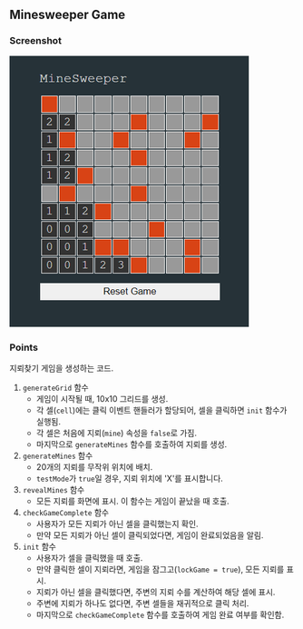 ## Minesweeper Game

### Screenshot

![screenshot](screenshot.png)

### Points

지뢰찾기 게임을 생성하는 코드.

1. `generateGrid` 함수
   - 게임이 시작될 때, 10x10 그리드를 생성.
   - 각 셀(`cell`)에는 클릭 이벤트 핸들러가 할당되어, 셀을 클릭하면 `init` 함수가 실행됨.
   - 각 셀은 처음에 지뢰(`mine`) 속성을 `false`로 가짐.
   - 마지막으로 `generateMines` 함수를 호출하여 지뢰를 생성.
2. `generateMines` 함수
   - 20개의 지뢰를 무작위 위치에 배치.
   - `testMode`가 `true`일 경우, 지뢰 위치에 'X'를 표시합니다.
3. `revealMines` 함수
   - 모든 지뢰를 화면에 표시. 이 함수는 게임이 끝났을 때 호출.
4. `checkGameComplete` 함수
   - 사용자가 모든 지뢰가 아닌 셀을 클릭했는지 확인.
   - 만약 모든 지뢰가 아닌 셀이 클릭되었다면, 게임이 완료되었음을 알림.
5. `init` 함수
   - 사용자가 셀을 클릭했을 때 호출.
   - 만약 클릭한 셀이 지뢰라면, 게임을 잠그고(`lockGame = true`), 모든 지뢰를 표시.
   - 지뢰가 아닌 셀을 클릭했다면, 주변의 지뢰 수를 계산하여 해당 셀에 표시.
   - 주변에 지뢰가 하나도 없다면, 주변 셀들을 재귀적으로 클릭 처리.
   - 마지막으로 `checkGameComplete` 함수를 호출하여 게임 완료 여부를 확인함.
